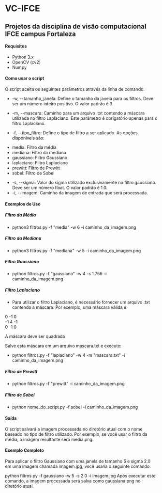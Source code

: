 # VC-IFCE

## Projetos da disciplina de visão computacional IFCE campus Fortaleza


#### Requisitos

* Python 3.x
* OpenCV (cv2)
* Numpy

#### Como usar o script

O script aceita os seguintes parâmetros através da linha de comando:

* -w, --tamanho_janela: Define o tamanho da janela para os filtros. Deve ser um número inteiro positivo. O valor padrão é 3.

* -m, --mascara: Caminho para um arquivo .txt contendo a máscara utilizada no filtro Laplaciano. Este parâmetro é obrigatório apenas para o filtro Laplaciano.

* -f, --tipo_filtro: Define o tipo de filtro a ser aplicado. As opções disponíveis são:
- media: Filtro da média
- mediana: Filtro da mediana
- gaussiano: Filtro Gaussiano
- laplaciano: Filtro Laplaciano
- prewitt: Filtro de Prewitt
- sobel: Filtro de Sobel

* -s, --sigma: Valor do sigma utilizado exclusivamente no filtro gaussiano. Deve ser um número float. O valor padrão é 1.0.
* -i, --imagem: Caminho da imagem de entrada que será processada.
#### Exemplos de Uso

##### Filtro da Média
* python3 filtros.py -f "media" -w 6 -i caminho_da_imagem.png
##### Filtro da Mediana
* python3 filtros.py -f "mediana" -w 5 -i caminho_da_imagem.png
##### Filtro Gaussiano
* python filtros.py -f "gaussiano" -w 4 -s 1.756 -i caminho_da_imagem.png
##### Filtro Laplaciano
* Para utilizar o filtro Laplaciano, é necessário fornecer um arquivo .txt contendo a máscara. Por exemplo, uma máscara válida é:


0 -1  0 <br>
-1  4 -1 <br>
 0 -1  0 <br>



A máscara deve ser quadrada

Salve esta máscara em um arquivo mascara.txt e execute:
* python filtros.py -f "laplaciano" -w 4 -m "mascara.txt" -i caminho_da_imagem.png

##### Filtro de Prewitt
* python filtros.py -f "prewitt" -i caminho_da_imagem.png
##### Filtro de Sobel
* python nome_do_script.py -f sobel -i caminho_da_imagem.png

#### Saída

O script salvará a imagem processada no diretório atual com o nome baseado no tipo de filtro utilizado. Por exemplo, se você usar o filtro da média, a imagem resultante será media.png.

#### Exemplo Completo

Para aplicar o filtro Gaussiano com uma janela de tamanho 5 e sigma 2.0 em uma imagem chamada imagem.jpg, você usaria o seguinte comando:

python filtros.py -f gaussiano -w 5 -s 2.0 -i imagem.jpg
Após executar este comando, a imagem processada será salva como gaussiana.png no diretório atual.

